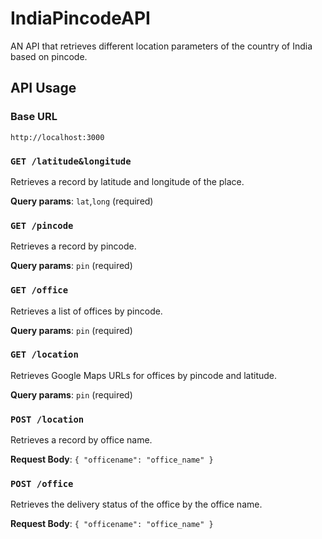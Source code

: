 # IndiaPincodeAPI

AN API that retrieves different location parameters of the country of India based on pincode.  

## API Usage

### **Base URL**
```
http://localhost:3000
```


### **`GET /latitude&longitude`**
Retrieves a record by latitude and longitude of the place.

**Query params**: `lat`,`long` (required)

### **`GET /pincode`**
Retrieves a record by pincode.

**Query params**: `pin` (required)


### **`GET /office`**
Retrieves a list of offices by pincode.

**Query params**: `pin` (required)


### **`GET /location`**
Retrieves Google Maps URLs for offices by pincode and latitude.

**Query params**: `pin` (required)


### **`POST /location`**
Retrieves a record by office name.

**Request Body**: `{ "officename": "office_name" }`

### **`POST /office`**
Retrieves the delivery status of the office by the office name.

**Request Body**: `{ "officename": "office_name" }` 

